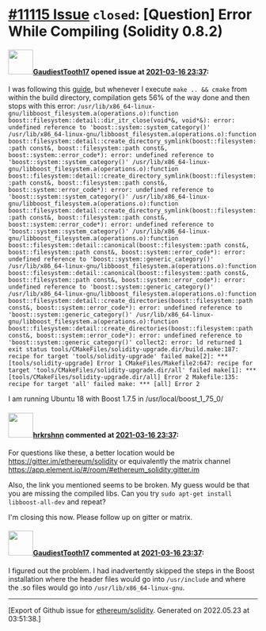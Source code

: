 # [\#11115 Issue](https://github.com/ethereum/solidity/issues/11115) `closed`: [Question] Error While Compiling (Solidity 0.8.2)

#### <img src="https://avatars.githubusercontent.com/u/52021635?v=4" width="50">[GaudiestTooth17](https://github.com/GaudiestTooth17) opened issue at [2021-03-16 23:37](https://github.com/ethereum/solidity/issues/11115):

I was following this [guide](https://guides.github.com/features/mastering-markdown/), but whenever I execute `make .. && cmake` from within the build directory, compilation gets 56% of the way done and then stops with this error:
`/usr/lib/x86_64-linux-gnu/libboost_filesystem.a(operations.o):function boost::filesystem::detail::dir_itr_close(void*&, void*&): error: undefined reference to 'boost::system::system_category()'
/usr/lib/x86_64-linux-gnu/libboost_filesystem.a(operations.o):function boost::filesystem::detail::create_directory_symlink(boost::filesystem::path const&, boost::filesystem::path const&, boost::system::error_code*): error: undefined reference to 'boost::system::system_category()'
/usr/lib/x86_64-linux-gnu/libboost_filesystem.a(operations.o):function boost::filesystem::detail::create_directory_symlink(boost::filesystem::path const&, boost::filesystem::path const&, boost::system::error_code*): error: undefined reference to 'boost::system::system_category()'
/usr/lib/x86_64-linux-gnu/libboost_filesystem.a(operations.o):function boost::filesystem::detail::create_directory_symlink(boost::filesystem::path const&, boost::filesystem::path const&, boost::system::error_code*): error: undefined reference to 'boost::system::system_category()'
/usr/lib/x86_64-linux-gnu/libboost_filesystem.a(operations.o):function boost::filesystem::detail::canonical(boost::filesystem::path const&, boost::filesystem::path const&, boost::system::error_code*): error: undefined reference to 'boost::system::generic_category()'
/usr/lib/x86_64-linux-gnu/libboost_filesystem.a(operations.o):function boost::filesystem::detail::canonical(boost::filesystem::path const&, boost::filesystem::path const&, boost::system::error_code*): error: undefined reference to 'boost::system::generic_category()'
/usr/lib/x86_64-linux-gnu/libboost_filesystem.a(operations.o):function boost::filesystem::detail::create_directories(boost::filesystem::path const&, boost::system::error_code*): error: undefined reference to 'boost::system::generic_category()'
/usr/lib/x86_64-linux-gnu/libboost_filesystem.a(operations.o):function boost::filesystem::detail::create_directories(boost::filesystem::path const&, boost::system::error_code*): error: undefined reference to 'boost::system::generic_category()'
collect2: error: ld returned 1 exit status
tools/CMakeFiles/solidity-upgrade.dir/build.make:187: recipe for target 'tools/solidity-upgrade' failed
make[2]: *** [tools/solidity-upgrade] Error 1
CMakeFiles/Makefile2:647: recipe for target 'tools/CMakeFiles/solidity-upgrade.dir/all' failed
make[1]: *** [tools/CMakeFiles/solidity-upgrade.dir/all] Error 2
Makefile:135: recipe for target 'all' failed
make: *** [all] Error 2`

I am running Ubuntu 18 with Boost 1.7.5 in /usr/local/boost_1_75_0/

#### <img src="https://avatars.githubusercontent.com/u/13174375?u=52d702cb6bec53b561afa293cf9cd53ef7a63924&v=4" width="50">[hrkrshnn](https://github.com/hrkrshnn) commented at [2021-03-16 23:37](https://github.com/ethereum/solidity/issues/11115#issuecomment-801813905):

For questions like these, a better location would be https://gitter.im/ethereum/solidity or equivalently the matrix channel https://app.element.io/#/room/#ethereum_solidity:gitter.im

Also, the link you mentioned seems to be broken. My guess would be that you are missing the compiled libs. Can you try `sudo apt-get install libboost-all-dev` and repeat?

I'm closing this now. Please follow up on gitter or matrix.

#### <img src="https://avatars.githubusercontent.com/u/52021635?v=4" width="50">[GaudiestTooth17](https://github.com/GaudiestTooth17) commented at [2021-03-16 23:37](https://github.com/ethereum/solidity/issues/11115#issuecomment-802045355):

I figured out the problem. I had inadvertently skipped the steps in the Boost installation where the header files would go into `/usr/include` and where the .so files would go into `/usr/lib/x86_64-linux-gnu`.


-------------------------------------------------------------------------------



[Export of Github issue for [ethereum/solidity](https://github.com/ethereum/solidity). Generated on 2022.05.23 at 03:51:38.]
